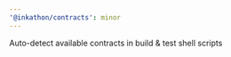 ```yaml
---
'@inkathon/contracts': minor
---
```


Auto-detect available contracts in build & test shell scripts
